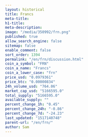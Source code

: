 ```yaml
---
layout: historical
title: Francs
meta-title: 
h1-title: 
meta-description: 
image: "/media/350992/frn.png"
published: true
allow_search_engine: false
sitemap: false
enable_comment: false
sort_order: 1394
permalink: "/en/frn/discussion.html"
coin_a_symbol: "FRN"
coin_a_name: "Francs"
coin_a_lower_case: "frn"
price_usd: "0.0979361"
price_btc: "0.00000834"
24h_volume_usd: "764.06"
market_cap_usd: "5166595.0"
total_supply: "5166595.0"
available_supply: ""
percent_change_1h: "0.45"
percent_change_24h: "-0.86"
percent_change_7d: "-24.23"
last_updated: "1517140748"
parent-url: "/en/frn/"
author: Sam
---
```


